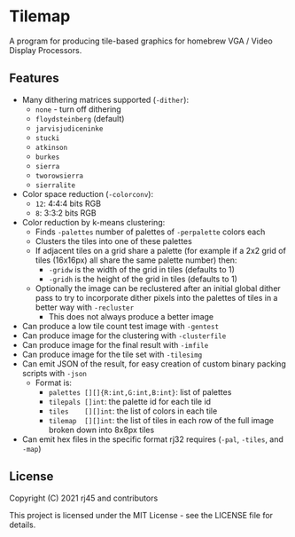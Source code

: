# Tilemap

A program for producing tile-based graphics for homebrew VGA / Video Display Processors.

## Features

- Many dithering matrices supported (`-dither`):
  - `none` - turn off dithering
  - `floydsteinberg` (default)
  - `jarvisjudiceninke`
  - `stucki`
  - `atkinson`
  - `burkes`
  - `sierra`
  - `tworowsierra`
  - `sierralite`
- Color space reduction (`-colorconv`):
  - `12`: 4:4:4 bits RGB
  - `8`:  3:3:2 bits RGB
- Color reduction by k-means clustering:
  - Finds `-palettes` number of palettes of `-perpalette` colors each
  - Clusters the tiles into one of these palettes
  - If adjacent tiles on a grid share a palette (for example if a 2x2 grid of tiles (16x16px) all share the same palette number) then:
    - `-gridw` is the width of the grid in tiles (defaults to 1)
    - `-gridh` is the height of the grid in tiles (defaults to 1)
  - Optionally the image can be reclustered after an initial global dither pass to try to incorporate dither pixels into the palettes of tiles in a better way with `-recluster`
    - This does not always produce a better image
- Can produce a low tile count test image with `-gentest`
- Can produce image for the clustering with `-clusterfile`
- Can produce image for the final result with `-imfile`
- Can produce image for the tile set with `-tilesimg`
- Can emit JSON of the result, for easy creation of custom binary packing scripts with `-json`
  - Format is:
    - `palettes [][]{R:int,G:int,B:int}`: list of palettes
    - `tilepals []int`: the palette id for each tile id
    - `tiles    [][]int`: the list of colors in each tile
    - `tilemap  [][]int`: the list of tiles in each row of the full image broken down into 8x8px tiles
- Can emit hex files in the specific format rj32 requires (`-pal`, `-tiles`, and `-map`)

## License

Copyright (C) 2021 rj45 and contributors

This project is licensed under the MIT License - see the LICENSE file for details.
